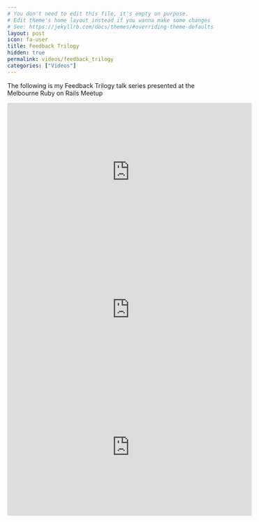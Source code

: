 ```yaml
---
# You don't need to edit this file, it's empty on purpose.
# Edit theme's home layout instead if you wanna make some changes
# See: https://jekyllrb.com/docs/themes/#overriding-theme-defaults
layout: post
icon: fa-user
title: Feedback Trilogy
hidden: true
permalink: videos/feedback_trilogy
categories: ["Videos"]
---
```


The following is my Feedback Trilogy talk series presented at the Melbourne Ruby
on Rails Meetup

<iframe width="560" height="315" src="https://www.youtube.com/embed/TgC6YyKiWnI" frameborder="0"
  allow="accelerometer; autoplay; encrypted-media; gyroscope; picture-in-picture" allowfullscreen></iframe>

<iframe width="560" height="315" src="https://www.youtube.com/embed/PkZTlvLmpvw" frameborder="0"
  allow="accelerometer; autoplay; encrypted-media; gyroscope; picture-in-picture" allowfullscreen></iframe>

<iframe width="560" height="315" src="https://www.youtube.com/embed/ECBfynL_BzU" frameborder="0"
  allow="accelerometer; autoplay; encrypted-media; gyroscope; picture-in-picture" allowfullscreen></iframe>
